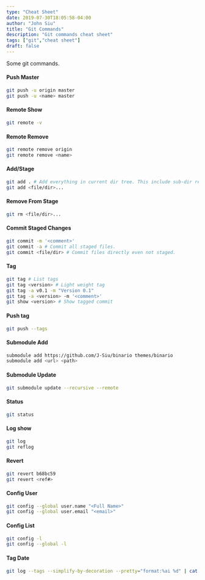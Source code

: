 ```yaml
---
type: "Cheat Sheet"
date: 2019-07-30T18:05:58-04:00
author: "John Siu"
title: "Git Commands"
description: "Git commands cheat sheet"
tags: ["git","cheat sheet"]
draft: false
---
```

Some git commands.
<!--more-->
#### Push Master

```sh
git push -u origin master
git push -u <name> master
```

#### Remote Show

```sh
git remote -v
```

#### Remote Remove

```sh
git remote remove origin
git remote remove <name>
```

#### Add/Stage

```sh
git add . # Add everything in current dir tree. This include sub-dir recursively.
git add <file/dir>...
```

#### Remove From Stage

```sh
git rm <file/dir>...
```

#### Commit Staged Changes

```sh
git commit -m '<comment>'
git commit -a # Commit all staged files.
git commit <file/dir> # Commit files directly even not staged.
```

#### Tag

```sh
git tag # List tags
git tag <version> # Light weight tag
git tag -a v0.1 -m "Version 0.1"
git tag -a <version> -m '<comment>'
git show <version> # Show tagged commit
```

#### Push tag

```sh
git push --tags
```

#### Submodule Add

```sh
submodule add https://github.com/J-Siu/binario themes/binario
submodule add <url> <path>
```

#### Submodule Update

```sh
git submodule update --recursive --remote
```

#### Status

```sh
git status
```

#### Log show

```sh
git log
git reflog
```

#### Revert

```sh
git revert b68bc59
git revert <ref#>
```

#### Config User

```sh
git config --global user.name "<Full Name>"
git config --global user.email "<email>"
```

#### Config List

```sh
git config -l
git config --global -l
```

#### Tag Date

```sh
git log --tags --simplify-by-decoration --pretty="format:%ai %d" | cat
```

